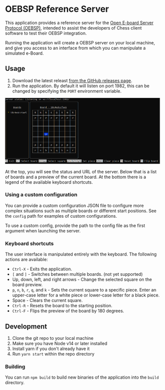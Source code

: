 # OEBSP Reference Server

This application provides a reference server for the [Open E-board Server Protocol (OEBSP)](https://home.tornelo.com/e-board-integration/),
intended to assist the developers of Chess client software to test their OEBSP integration.

Running the application will create a OEBSP server on your local machine, and give you access
to an interface from which you can manipulate a simulated e-Board.

## Usage

1. Download the latest releast [from the GitHub releases page](https://github.com/chessworld/oebsp-reference-server/releases/).
2. Run the application. By default it will listen on port 1982, this can be changed by specifying the `PORT` environment variable.

![Screenshot](./doc/screenshot.png)

At the top, you will see the status and URL of the server. Below that is a list of boards
and a preview of the current board. At the bottom there is a legend of the available keyboard
shortcuts.

### Using a custom configuration

You can provide a custom configuration JSON file to configure more complex situations such
as multiple boards or different start positions. See the `config` path for examples of custom
configurations.

To use a custom config, provide the path to the config file as the first argument when launching
the server.

### Keyboard shortcuts

The user interface is manipulated entirely with the keyboard. The following actions
are available:

- `Ctrl-X` - Exits the application.
- `[` and `]` - Switches between multiple boards. (not yet supported)
- Up, down, left, and right arrows - Change the selected square on the board preview.
- `p`, `n`, `b`, `r`, `q`, and `k` - Sets the current square to a specific piece. Enter an
  upper-case letter for a white piece or lower-case letter for a black piece.
- Space - Clears the current square.
- `Ctrl-R` - Resets the board to the starting position.
- `Ctrl-F` - Flips the preview of the board by 180 degrees.

## Development

1. Clone the git repo to your local machine
2. Make sure you have Node v14 or later installed
3. Install yarn if you don't already have it
4. Run `yarn start` within the repo directory

### Building

You can run `npm build` to build new binaries of the application into the `build` directory.
